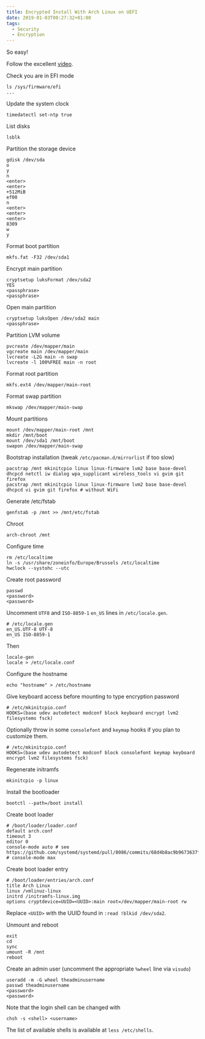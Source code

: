 ```yaml
---
title: Encrypted Install With Arch Linux on UEFI
date: 2019-01-03T00:27:32+01:00
tags:
  - Security
  - Encryption
---
```


So easy!

<!--more-->

Follow the excellent
[video](https://ipfs.xn--mxac.cc/ipfs/QmTmzyHjzKdRD31eY4ueVYwyaxBaDCMSpE5LnU348vqXT1).

Check you are in EFI mode

	ls /sys/firmware/efi
	...

Update the system clock

	timedatectl set-ntp true

List disks

	lsblk

Partition the storage device

	gdisk /dev/sda
	o
	y
	n
	<enter>
	<enter>
	+512MiB
	ef00
	n
	<enter>
	<enter>
	<enter>
	8309
	w
	y

Format boot partition

	mkfs.fat -F32 /dev/sda1

Encrypt main partition

	cryptsetup luksFormat /dev/sda2
	YES
	<passphrase>
	<passphrase>

Open main partition

	cryptsetup luksOpen /dev/sda2 main
	<passphrase>

Partition LVM volume

	pvcreate /dev/mapper/main
	vgcreate main /dev/mapper/main
	lvcreate -L2G main -n swap
	lvcreate -l 100%FREE main -n root


Format root partition

	mkfs.ext4 /dev/mapper/main-root

Format swap partition

	mkswap /dev/mapper/main-swap

Mount partitions

	mount /dev/mapper/main-root /mnt
	mkdir /mnt/boot
	mount /dev/sda1 /mnt/boot
	swapon /dev/mapper/main-swap

Bootstrap installation (tweak `/etc/pacman.d/mirrorlist` if too slow)

	pacstrap /mnt mkinitcpio linux linux-firmware lvm2 base base-devel dhcpcd netctl iw dialog wpa_supplicant wireless_tools vi gvim git firefox
	pacstrap /mnt mkinitcpio linux linux-firmware lvm2 base base-devel dhcpcd vi gvim git firefox # without WiFi

Generate /etc/fstab

	genfstab -p /mnt >> /mnt/etc/fstab

Chroot

	arch-chroot /mnt

Configure time

	rm /etc/localtime
	ln -s /usr/share/zoneinfo/Europe/Brussels /etc/localtime
	hwclock --systohc --utc

Create root password

	passwd
	<password>
	<password>

Uncomment `UTF8` and `ISO-8859-1` `en_US` lines in `/etc/locale.gen`.

	# /etc/locale.gen
	en_US.UTF-8 UTF-8
	en_US ISO-8859-1

Then

	locale-gen
	locale > /etc/locale.conf

Configure the hostname

	echo "hostname" > /etc/hostname

Give keyboard access before mounting to type encryption password

	# /etc/mkinitcpio.conf
	HOOKS=(base udev autodetect modconf block keyboard encrypt lvm2 filesystems fsck)

Optionally throw in some `consolefont` and `keymap` hooks if you plan to
customize them.

	# /etc/mkinitcpio.conf
	HOOKS=(base udev autodetect modconf block consolefont keymap keyboard encrypt lvm2 filesystems fsck)

Regenerate initramfs

	mkinitcpio -p linux

Install the bootloader

	bootctl --path=/boot install

Create boot loader

	# /boot/loader/loader.conf
	default arch.conf
	timeout 3
	editor 0
	console-mode auto # see https://github.com/systemd/systemd/pull/8086/commits/68d4b8ac9b9673637fa198b735f6e64b78b35d3b
	# console-mode max

Create boot loader entry

	# /boot/loader/entries/arch.conf
	title Arch Linux
	linux /vmlinuz-linux
	initrd /initramfs-linux.img
	options cryptdevice=UUID=<UUID>:main root=/dev/mapper/main-root rw

Replace `<UUID>` with the UUID found in `:read !blkid /dev/sda2`.

Unmount and reboot

	exit
	cd
	sync
	umount -R /mnt
	reboot

Create an admin user (uncomment the appropriate `%wheel` line via `visudo`)

	useradd -m -G wheel theadminusername
	passwd theadminusername
	<password>
	<password>

Note that the login shell can be changed with

	chsh -s <shell> <username>

The list of available shells is available at `less /etc/shells`.
